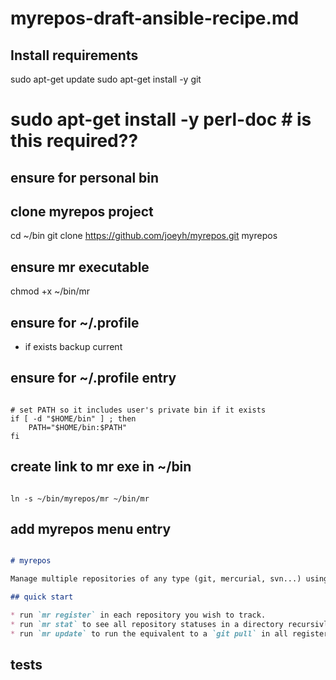 # myrepos-draft-ansible-recipe.md


## Install requirements

sudo apt-get update
sudo apt-get install -y git
# sudo apt-get install -y perl-doc # is this required??

## ensure for personal bin

## clone myrepos project

cd ~/bin
git clone https://github.com/joeyh/myrepos.git myrepos

## ensure mr executable

chmod +x ~/bin/mr

## ensure for ~/.profile

* if exists backup current

## ensure for ~/.profile entry

```shell

# set PATH so it includes user's private bin if it exists
if [ -d "$HOME/bin" ] ; then
    PATH="$HOME/bin:$PATH"
fi

```

## create link to mr exe in ~/bin

``` shell

ln -s ~/bin/myrepos/mr ~/bin/mr

```

## add myrepos menu entry

```markdown

# myrepos

Manage multiple repositories of any type (git, mercurial, svn...) using single commands

## quick start

* run `mr register` in each repository you wish to track.
* run `mr stat` to see all repository statuses in a directory recursivly.
* run `mr update` to run the equivalent to a `git pull` in all registered repositories contained in a directory.

```

## tests


